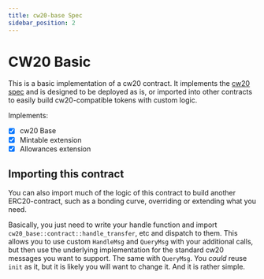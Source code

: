 ```yaml
---
title: cw20-base Spec
sidebar_position: 2
---
```


# CW20 Basic

This is a basic implementation of a cw20 contract. It implements
the [cw20 spec](spec.md) and is designed to
be deployed as is, or imported into other contracts to easily build
cw20-compatible tokens with custom logic.

Implements:

- [x] cw20 Base
- [x] Mintable extension
- [x] Allowances extension

## Importing this contract

You can also import much of the logic of this contract to build another
ERC20-contract, such as a bonding curve, overriding or extending what you
need.

Basically, you just need to write your handle function and import
`cw20_base::contract::handle_transfer`, etc and dispatch to them.
This allows you to use custom `HandleMsg` and `QueryMsg` with your additional
calls, but then use the underlying implementation for the standard cw20
messages you want to support. The same with `QueryMsg`. You *could* reuse `init`
as it, but it is likely you will want to change it. And it is rather simple.
